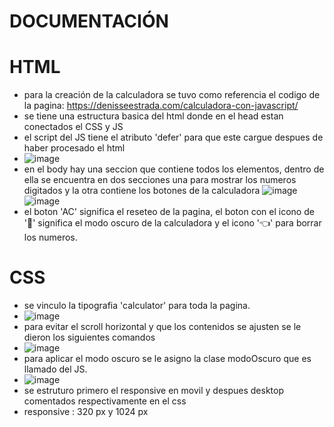 # DOCUMENTACIÓN 
# HTML
- para la creación de la calculadora se tuvo como referencia el codigo de la pagina: https://denisseestrada.com/calculadora-con-javascript/
- se tiene una estructura basica del html donde en el head estan conectados el CSS y JS
- el script del JS tiene el atributo 'defer' para que este cargue despues de haber procesado el html
- ![image](https://user-images.githubusercontent.com/114447994/200442141-7655350c-767a-4cb5-ba70-63fc3514a81b.png)
- en el body hay una seccion que contiene todos los elementos, dentro de ella se encuentra en dos secciones una para mostrar los numeros digitados y la otra contiene los botones de la calculadora
![image](https://user-images.githubusercontent.com/114447994/200442523-07079864-15eb-4a14-b835-4fd038d079f2.png)
![image](https://user-images.githubusercontent.com/114447994/200442577-f416de97-03dc-4ad2-af8a-f908990de1da.png)
- el boton 'AC' significa el reseteo de la pagina, el boton con el icono de '🌙' significa el modo oscuro de la calculadora y el icono '👈' para borrar los numeros.

# CSS 
- se vinculo la tipografia 'calculator' para toda la pagina. 
- ![image](https://user-images.githubusercontent.com/114447994/200443393-cc968d0c-d6b2-4380-9dff-4c0fc7ee4b62.png)
- para evitar el scroll horizontal y que los contenidos se ajusten se le dieron los siguientes comandos
- ![image](https://user-images.githubusercontent.com/114447994/200443568-650bf947-f17c-4ff0-8f1b-bdd04994a659.png)
- para aplicar el modo oscuro se le asigno la clase modoOscuro que es llamado del JS.
- ![image](https://user-images.githubusercontent.com/114447994/200443733-0dd8a6e0-3d96-4b1c-8444-0a8a51b110c9.png)
- se estruturo primero el responsive en movil y despues desktop comentados respectivamente en el css
- responsive : 320 px y 1024 px

